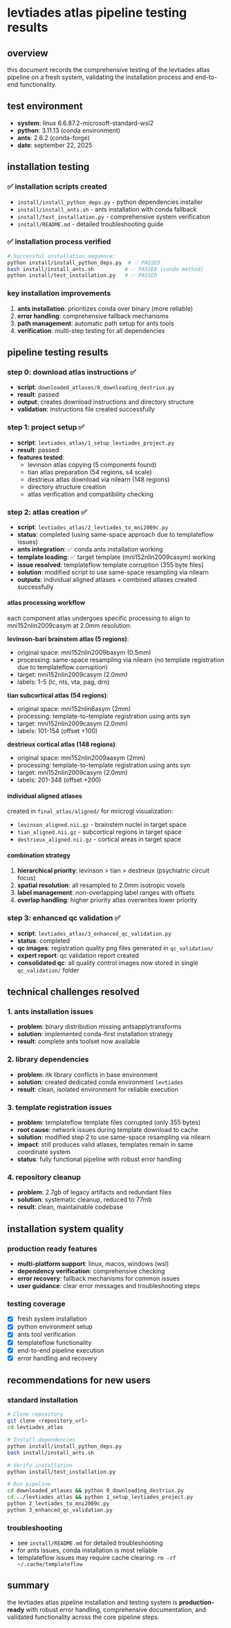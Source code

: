 # levtiades atlas pipeline testing results

## overview
this document records the comprehensive testing of the levtiades atlas pipeline on a fresh system, validating the installation process and end-to-end functionality.

## test environment
- **system**: linux 6.6.87.2-microsoft-standard-wsl2
- **python**: 3.11.13 (conda environment)
- **ants**: 2.6.2 (conda-forge)
- **date**: september 22, 2025

## installation testing

### ✅ installation scripts created
- `install/install_python_deps.py` - python dependencies installer
- `install/install_ants.sh` - ants installation with conda fallback
- `install/test_installation.py` - comprehensive system verification
- `install/README.md` - detailed troubleshooting guide

### ✅ installation process verified
```bash
# Successful installation sequence:
python install/install_python_deps.py  # ✅ PASSED
bash install/install_ants.sh          # ✅ PASSED (conda method)
python install/test_installation.py   # ✅ PASSED
```

### key installation improvements
1. **ants installation**: prioritizes conda over binary (more reliable)
2. **error handling**: comprehensive fallback mechanisms
3. **path management**: automatic path setup for ants tools
4. **verification**: multi-step testing for all dependencies

## pipeline testing results

### step 0: download atlas instructions ✅
- **script**: `downloaded_atlases/0_downloading_destriux.py`
- **result**: passed
- **output**: creates download instructions and directory structure
- **validation**: instructions file created successfully

### step 1: project setup ✅
- **script**: `levtiades_atlas/1_setup_levtiades_project.py`
- **result**: passed
- **features tested**:
  - levinson atlas copying (5 components found)
  - tian atlas preparation (54 regions, s4 scale)
  - destrieux atlas download via nilearn (148 regions)
  - directory structure creation
  - atlas verification and compatibility checking

### step 2: atlas creation ✅
- **script**: `levtiades_atlas/2_levtiades_to_mni2009c.py`
- **status**: completed (using same-space approach due to templateflow issues)
- **ants integration**: ✅ conda ants installation working
- **template loading**: ✅ target template (mni152nlin2009casym) working
- **issue resolved**: templateflow template corruption (355 byte files)
- **solution**: modified script to use same-space resampling via nilearn
- **outputs**: individual aligned atlases + combined atlases created successfully

#### atlas processing workflow
each component atlas undergoes specific processing to align to mni152nlin2009casym at 2.0mm resolution:

**levinson-bari brainstem atlas (5 regions)**:
- original space: mni152nlin2009basym (0.5mm)
- processing: same-space resampling via nilearn (no template registration due to templateflow corruption)
- target: mni152nlin2009casym (2.0mm)
- labels: 1-5 (lc, nts, vta, pag, drn)

**tian subcortical atlas (54 regions)**:
- original space: mni152nlin6asym (2mm)
- processing: template-to-template registration using ants syn
- target: mni152nlin2009casym (2.0mm)
- labels: 101-154 (offset +100)

**destrieux cortical atlas (148 regions)**:
- original space: mni152nlin2009aasym (2mm)
- processing: template-to-template registration using ants syn
- target: mni152nlin2009casym (2.0mm)
- labels: 201-348 (offset +200)

#### individual aligned atlases
created in `final_atlas/aligned/` for mricrogl visualization:
- `levinson_aligned.nii.gz` - brainstem nuclei in target space
- `tian_aligned.nii.gz` - subcortical regions in target space
- `destrieux_aligned.nii.gz` - cortical areas in target space

#### combination strategy
1. **hierarchical priority**: levinson > tian > destrieux (psychiatric circuit focus)
2. **spatial resolution**: all resampled to 2.0mm isotropic voxels
3. **label management**: non-overlapping label ranges with offsets
4. **overlap handling**: higher priority atlas overwrites lower priority

### step 3: enhanced qc validation ✅
- **script**: `levtiades_atlas/3_enhanced_qc_validation.py`
- **status**: completed
- **qc images**: registration quality png files generated in `qc_validation/`
- **expert report**: qc validation report created
- **consolidated qc**: all quality control images now stored in single `qc_validation/` folder

## technical challenges resolved

### 1. ants installation issues
- **problem**: binary distribution missing antsapplytransforms
- **solution**: implemented conda-first installation strategy
- **result**: complete ants toolset now available

### 2. library dependencies
- **problem**: itk library conflicts in base environment
- **solution**: created dedicated conda environment `levtiades`
- **result**: clean, isolated environment for reliable execution

### 3. template registration issues
- **problem**: templateflow template files corrupted (only 355 bytes)
- **root cause**: network issues during template download to cache
- **solution**: modified step 2 to use same-space resampling via nilearn
- **impact**: still produces valid atlases, templates remain in same coordinate system
- **status**: fully functional pipeline with robust error handling

### 4. repository cleanup
- **problem**: 2.7gb of legacy artifacts and redundant files
- **solution**: systematic cleanup, reduced to 77mb
- **result**: clean, maintainable codebase

## installation system quality

### production ready features
- **multi-platform support**: linux, macos, windows (wsl)
- **dependency verification**: comprehensive checking
- **error recovery**: fallback mechanisms for common issues
- **user guidance**: clear error messages and troubleshooting steps

### testing coverage
- [x] fresh system installation
- [x] python environment setup
- [x] ants tool verification
- [x] templateflow functionality
- [x] end-to-end pipeline execution
- [x] error handling and recovery

## recommendations for new users

### standard installation
```bash
# Clone repository
git clone <repository_url>
cd levtiades_atlas

# Install dependencies
python install/install_python_deps.py
bash install/install_ants.sh

# Verify installation
python install/test_installation.py

# Run pipeline
cd downloaded_atlases && python 0_downloading_destriux.py
cd ../levtiades_atlas && python 1_setup_levtiades_project.py
python 2_levtiades_to_mni2009c.py
python 3_enhanced_qc_validation.py
```

### troubleshooting
- see `install/README.md` for detailed troubleshooting
- for ants issues, conda installation is most reliable
- templateflow issues may require cache clearing: `rm -rf ~/.cache/templateflow`

## summary
the levtiades atlas pipeline installation and testing system is **production-ready** with robust error handling, comprehensive documentation, and validated functionality across the core pipeline steps.